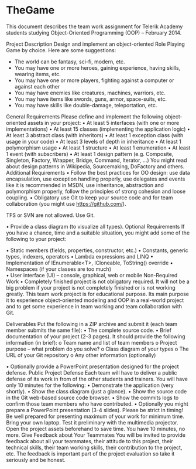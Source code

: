 TheGame
=======

This document describes the team work assignment for Telerik Academy students studying Object-Oriented Programming (OOP) – February 2014. 

Project Description Design and implement an object-oriented Role Playing Game by choice. Here are some suggestions:

- The world can be fantasy, sci-fi, modern, etc.
-	You may have one or more heroes, gaining experience, having skills, wearing items, etc. 
-	You may have one or more players, fighting against a computer or against each other
-	You may have enemies like creatures, machines, warriors, etc. 
-	You may have items like swords, guns, armor, space-suits, etc.
-	You may have skills like double-damage, teleportation, etc.  

General Requirements
Please define and implement the following object-oriented assets in your project:
•	At least 5 interfaces (with one or more implementations) 
•	At least 15 classes (implementing the application logic) 
•	At least 3 abstract class (with inheritors) 
•	At least 1 exception class (with usage in your code) 
•	At least 3 levels of depth in inheritance 
•	At least 1 polymorphism usage 
•	At least 1 structure 
•	At least 1 enumeration 
•	At least 1 event (with subscribers) 
•	At least 1 design pattern (e.g. Composite, Singleton, Factory, Wrapper, Bridge, Command, Iterator, …) You might read about design patterns in Wikipedia, Sourcemaking, DoFactory and others. Additional Requirements 
•	Follow the best practices for OO design: use data encapsulation, use exception handling properly, use delegates and events like it is recommended in MSDN, use inheritance, abstraction and polymorphism properly, follow the principles of strong cohesion and loose coupling. 
•	Obligatory use Git to keep your source code and for team collaboration (you might use https://github.com/).

TFS or SVN are not allowed. Use Git. 

•	Provide a class diagram (to visualize all types). Optional Requirements If you have a chance, time and a suitable situation, you might add some of the following to your project: 

•	Static members (fields, properties, constructor, etc.) 
•	Constants, generic types, indexers, operators 
•	Lambda expressions and LINQ 
•	Implementation of IEnumerable&lt;T>, ICloneable, ToString() override 
•	Namespaces (if your classes are too much)  
•	User interface (UI) – console, graphical, web or mobile Non-Required Work 
•	Completely finished project is not obligatory required. It will not be a big problem if your project is not completely finished or is not working greatly. This team work project is for educational purpose. Its main purpose it to experience object-oriented modeling and OOP in a real-world project and to get some experience in team working and team collaboration with Git.  

Deliverables Put the following in a ZIP archive and submit it (each team member submits the same file): 
•	The complete source code. 
•	Brief documentation of your project (2-3 pages).
It should provide the following information (in brief): o	Team name and list of team members 
o	Project purpose – what problem do you solve? 
o	Class diagram of your types 
o	The URL of your Git repository 
o	Any other information (optionally) 

•	Optionally provide a PowerPoint presentation designed for the project defense. Public Project Defense Each team will have to deliver a public defense of its work in from of the other students and trainers. You will have only 10 minutes for the following: 
•	Demonstrate the application (very shortly). 
•	Show the class diagram (just a glance). 
•	Show the source code in the Git web-based source code browser. 
•	Show the commits logs to confirm those team members who have contributed. 
•	Optionally you might prepare a PowerPoint presentation (3-4 slides). Please be strict in timing! Be well prepared for presenting maximum of your work for minimum time. Bring your own laptop. Test it preliminary with the multimedia projector. Open the project assets beforehand to save time. You have 10 minutes, no more. Give Feedback about Your Teammates You will be invited to provide feedback about all your teammates, their attitude to this project, their technical skills, their team working skills, their contribution to the project, etc. The feedback is important part of the project evaluation so take it seriously and be honest.
